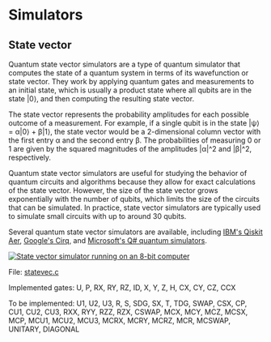 # Simulators

## State vector
Quantum state vector simulators are a type of quantum simulator that computes the state of a quantum system in terms of its wavefunction or state vector. They work by applying quantum gates and measurements to an initial state, which is usually a product state where all qubits are in the state |0⟩, and then computing the resulting state vector.

The state vector represents the probability amplitudes for each possible outcome of a measurement. For example, if a single qubit is in the state |ψ⟩ = α|0⟩ + β|1⟩, the state vector would be a 2-dimensional column vector with the first entry α and the second entry β. The probabilities of measuring 0 or 1 are given by the squared magnitudes of the amplitudes |α|^2 and |β|^2, respectively.

Quantum state vector simulators are useful for studying the behavior of quantum circuits and algorithms because they allow for exact calculations of the state vector. However, the size of the state vector grows exponentially with the number of qubits, which limits the size of the circuits that can be simulated. In practice, state vector simulators are typically used to simulate small circuits with up to around 30 qubits.

Several quantum state vector simulators are available, including [IBM's Qiskit Aer](https://qiskit.org/ecosystem/aer/stubs/qiskit_aer.AerSimulator.html), [Google's Cirq](https://quantumai.google/cirq/simulate), and [Microsoft's Q# quantum simulators](https://learn.microsoft.com/en-us/azure/quantum/machines/full-state-simulator).

[![State vector simulator running on an 8-bit computer](https://i.ytimg.com/vi/2BQv1TSv4n4/hqdefault.jpg)](https://youtu.be/2BQv1TSv4n4 "State vector simulator running on an 8-bit computer")

File:
[statevec.c](statevec.c)

Implemented gates:
U, P, RX, RY, RZ, ID, X, Y, Z, H, CX, CY, CZ, CCX

To be implemented:
U1, U2, U3, R, S, SDG, SX, T, TDG, SWAP, CSX, CP, CU1, CU2, CU3, RXX, RYY, RZZ, RZX, CSWAP, MCX, MCY, MCZ, MCSX, MCP, MCU1, MCU2, MCU3, MCRX, MCRY, MCRZ, MCR, MCSWAP, UNITARY, DIAGONAL